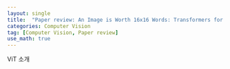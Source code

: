 ```yaml
---
layout: single
title:  "Paper review: An Image is Worth 16x16 Words: Transformers for Image Recognition at Scale"
categories: Computer Vision
tag: [Computer Vision, Paper review]
use_math: true
---
```


ViT 소개